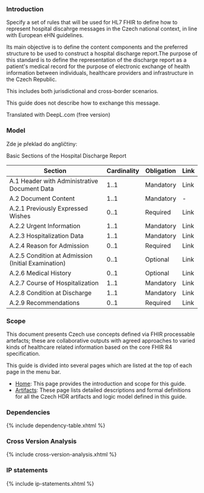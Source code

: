 ### Introduction 
Specify a set of rules that will be used for HL7 FHIR to define how to represent hospital discahrge messages in the Czech national context, in line with European eHN guidelines.

Its main objective is to define the content components and the preferred structure to be used to construct a hospital discharge report.The purpose of this standard is to define the representation of the discharge report as a patient's medical record for the purpose of electronic exchange of health information between individuals, healthcare providers and infrastructure in the Czech Republic. 

This includes both jurisdictional and cross-border scenarios.

This guide does not describe how to exchange this message.

Translated with DeepL.com (free version)
### Model

Zde je překlad do angličtiny:

Basic Sections of the Hospital Discharge Report

| Section |	Cardinality	| Obligation | Link |
| - | - | - | - |
| A.1 Header with Administrative Document Data | 1..1 |	Mandatory | Link |
| A.2 Document Content | 1..1 | Mandatory | - |
| A.2.1 Previously Expressed Wishes | 0..1 | Required | Link |
| A.2.2 Urgent Information | 1..1 | Mandatory | Link |
| A.2.3 Hospitalization Data | 1..1 | Mandatory | Link |
| A.2.4 Reason for Admission | 0..1 | Required | Link |
| A.2.5 Condition at Admission (Initial Examination) | 0..1 | Optional | Link |
| A.2.6 Medical History | 0..1 | Optional | Link |
| A.2.7 Course of Hospitalization| 1..1| Mandatory| Link |
| A.2.8 Condition at Discharge|	1..1| Mandatory | Link |
| A.2.9 Recommendations| 0..1 | Required | Link |

### Scope
This document presents Czech use concepts defined via FHIR processable artefacts; these are collaborative outputs with agreed approaches to varied kinds of healthcare related information based on the core FHIR R4 specification.

This guide is divided into several pages which are listed at the top of each page in the menu bar.

- [Home](index.html): This page provides the introduction and scope for this guide.
- [Artifacts](artifacts.html): These page lists detailed descriptions and formal definitions for all the Czech HDR artifacts and logic model defined in this guide.


### Dependencies

{% include dependency-table.xhtml %}

### Cross Version Analysis

{% include cross-version-analysis.xhtml %}

### IP statements

{% include ip-statements.xhtml %}

